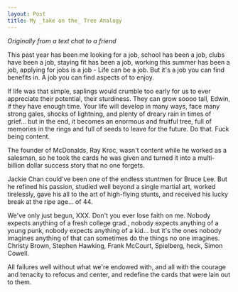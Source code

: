 ```yaml
---
layout: Post
title: My _take on the_ Tree Analogy
---
```

_Originally from a text chat to a friend_

This past year has been me looking for a job, school has been a job, clubs have been a job, staying fit has been a job, working this summer has been a job, applying for jobs is a job - Life can be a job. But it's a job you can find benefits in. A job you can find aspects of to enjoy.

If life was that simple, saplings would crumble too early for us to ever appreciate their potential, their sturdiness. They can grow soooo tall, Edwin, if they have enough time. Your life will develop in many ways, face many strong gales, shocks of lightning, and plenty of dreary rain in times of grief... but in the end, it becomes an enormous and fruitful tree, full of memories in the rings and full of seeds to leave for the future. Do that. Fuck being content.

The founder of McDonalds, Ray Kroc, wasn't content while he worked as a salesman, so he took the cards he was given and turned it into a multi-billion dollar success story that no one forgets.

Jackie Chan could've been one of the endless stuntmen for Bruce Lee. But he refined his passion, studied well beyond a single martial art, worked tirelessly, gave his all to the art of high-flying stunts, and received his lucky break at the ripe age... of 44.

We've only just begun, XXX. Don't you ever lose faith on me. Nobody expects anything of a fresh college grad., nobody expects anything of a young punk, nobody expects anything of a kid... but it's the ones nobody imagines anything of that can sometimes do the things no one imagines. Christy Brown, Stephen Hawking, Frank McCourt, Spielberg, heck, Simon Cowell.

All failures well without what we're endowed with, and all with the courage and tenacity to refocus and center, and redefine the cards that were lain out to them.

